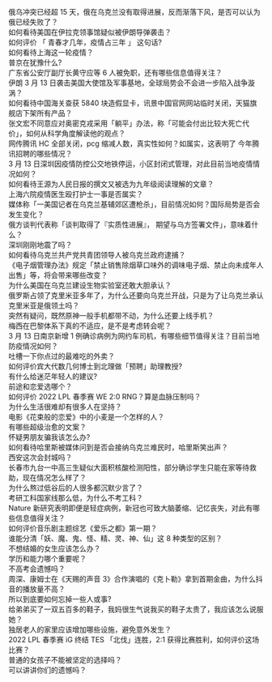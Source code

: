 俄乌冲突已经超 15 天，俄在乌克兰没有取得进展，反而渐落下风，是否可以认为俄已经失败了？  
如何看待美国在伊拉克领事馆疑似被伊朗导弹袭击？  
如何评价 「 青春才几年，疫情占三年 」 这句话?  
如何看待上海这一轮疫情？  
普京在犹豫什么?  
广东省公安厅副厅长黄守应等 6 人被免职，还有哪些信息值得关注？  
伊朗 3 月 13 日袭击美国大使馆及军事基地，全球局势会不会进一步陷入战争漩涡？  
如何看待中国海关查获 5840 块造假显卡，讯景中国官网网站临时关闭，天猫旗舰店下架所有产品？  
张文宏不同意应对奥密克戎采用「躺平」办法，称「可能会付出比较大死亡代价」，如何从科学角度解读他的观点？  
网传腾讯 HC 全部关闭，pcg 缩减人数，真实性如何？如属实，这表明了 今年腾讯招聘的哪些情况？  
3 月 13 日深圳因疫情防控公交地铁停运，小区封闭式管理，对此目前当地疫情情况如何？  
如何看待王源为人民日报的撰文又被选为九年级阅读理解的文章？  
上海六院疫情医生殴打护士一事是否属实？  
媒体称「一美国记者在乌克兰基辅郊区遭枪杀」，目前情况如何？国际局势是否会发生变化？  
俄方谈判代表称「谈判取得了『实质性进展』， 期望与乌方签署文件」，意味着什么？  
深圳刚刚地震了吗？  
如何看待乌克兰共产党共青团领导人被乌克兰政府逮捕？  
《电子烟管理办法》规定「禁止销售除烟草口味外的调味电子烟、禁止向未成年人出售」等，将会带来哪些改变？  
为什么美国在乌克兰建设生物实验室还敢大胆承认？  
俄罗斯占领了克里米亚多年了，为什么还要向乌克兰开战，只是为了让乌克兰承认克里米亚是俄领土吗？  
突然有疑问，既然原神一般手机都带不动，为什么还要上线手机？  
梅西在巴黎体系下真的不适应，是不是考虑转会呢？  
3 月 13 日南京新增 1 例确诊病例为网约车司机，有哪些细节值得关注？目前当地防疫情况如何？  
吐槽一下你点过的最难吃的外卖？  
如何评价宾大代数几何博士到北理做「预聘」助理教授?  
有什么给迷茫年轻人的建议?  
前途和恋爱选哪个？  
如何评价 2022 LPL 春季赛 WE 2:0 RNG？算是血脉压制吗？  
为什么生活很难却有很多人在坚持？  
电影《花束般的恋爱》中的小麦是一个怎样的人？  
有哪些超级治愈的文案？  
怀疑男朋友骗我该怎么办?  
如何看待哈里斯被媒体问到是否会接纳乌克兰难民时，哈里斯笑出声？  
西安这次会封城吗？  
长春市九台一中高三生疑似大面积核酸检测阳性，部分确诊学生只能在家等待救助，现在情况怎么样了？  
为什么熬过低谷后的人很多都沉默少言了？  
考研工科国家线那么低，为什么不考工科？  
Nature 新研究表明即便是轻症病例，新冠也可致大脑萎缩、记忆丧失，对此有哪些信息值得关注？  
如何评价音乐剧主题综艺《爱乐之都》第一期？  
谁能分清「妖、魔、鬼、怪、精、灵、神、仙」这 8 种类型的区别？  
不想结婚的女生应该怎么办？  
学历和能力哪个重要呢？  
不高考会遗憾吗？  
周深、康姆士在《天赐的声音 3》合作演唱的《克卜勒》拿到首期金曲，为什么抖音的播放量不高？  
所以到底要如何忘掉一些人或事?  
给弟弟买了一双五百多的鞋子，我妈很生气说我买的鞋子太贵了，我应该怎么说服她？  
独居老人的家里应该增加哪些设施，避免意外发生？  
2022 LPL 春季赛 iG 终结 TES 「北伐」连胜，2:1 获得比赛胜利，如何评价这场比赛？  
普通的女孩子不能被坚定的选择吗？  
可以讲讲你们的遗憾吗？  
